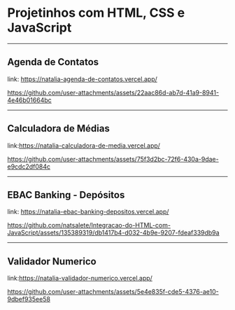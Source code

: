 ﻿# Projetinhos com HTML, CSS e JavaScript

 <hr>

## Agenda de Contatos

link: https://natalia-agenda-de-contatos.vercel.app/

https://github.com/user-attachments/assets/22aac86d-ab7d-41a9-8941-4e46b01664bc

<hr>

## Calculadora de Médias

link:https://natalia-calculadora-de-media.vercel.app/

https://github.com/user-attachments/assets/75f3d2bc-72f6-430a-9dae-e9cdc2df084c

<hr>

## EBAC Banking - Depósitos

link: https://natalia-ebac-banking-depositos.vercel.app/

https://github.com/natsalete/Integracao-do-HTML-com-JavaScript/assets/135389319/db1417b4-d032-4b9e-9207-fdeaf339db9a

<hr>

## Validador Numerico

link:https://natalia-validador-numerico.vercel.app/

https://github.com/user-attachments/assets/5e4e835f-cde5-4376-ae10-9dbef935ee58






